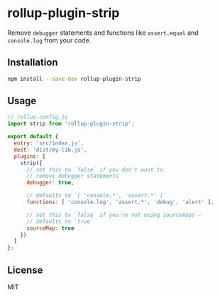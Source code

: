 # rollup-plugin-strip

Remove `debugger` statements and functions like `assert.equal` and `console.log` from your code.


## Installation

```bash
npm install --save-dev rollup-plugin-strip
```


## Usage

```js
// rollup.config.js
import strip from 'rollup-plugin-strip';

export default {
  entry: 'src/index.js',
  dest: 'dist/my-lib.js',
  plugins: [
    strip({
      // set this to `false` if you don't want to
      // remove debugger statements
      debugger: true,

      // defaults to `[ 'console.*', 'assert.*' ]`
      functions: [ 'console.log', 'assert.*', 'debug', 'alert' ],

      // set this to `false` if you're not using sourcemaps –
      // defaults to `true`
      sourceMap: true
    })
  ]
};
```


## License

MIT
